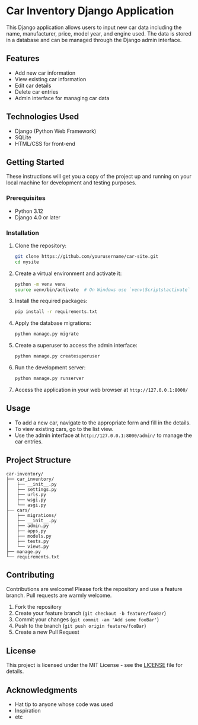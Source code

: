 # Car Inventory Django Application

This Django application allows users to input new car data including the name, manufacturer, price, model year, and engine used. The data is stored in a database and can be managed through the Django admin interface.

## Features

- Add new car information
- View existing car information
- Edit car details
- Delete car entries
- Admin interface for managing car data

## Technologies Used

- Django (Python Web Framework)
- SQLite
- HTML/CSS for front-end

## Getting Started

These instructions will get you a copy of the project up and running on your local machine for development and testing purposes.

### Prerequisites

- Python 3.12
- Django 4.0 or later

### Installation

1. Clone the repository:

   ```sh
   git clone https://github.com/yourusername/car-site.git
   cd mysite
   ```

2. Create a virtual environment and activate it:

   ```sh
   python -m venv venv
   source venv/bin/activate  # On Windows use `venv\Scripts\activate`
   ```

3. Install the required packages:

   ```sh
   pip install -r requirements.txt
   ```

4. Apply the database migrations:

   ```sh
   python manage.py migrate
   ```

5. Create a superuser to access the admin interface:

   ```sh
   python manage.py createsuperuser
   ```

6. Run the development server:

   ```sh
   python manage.py runserver
   ```

7. Access the application in your web browser at `http://127.0.0.1:8000/`

## Usage

- To add a new car, navigate to the appropriate form and fill in the details.
- To view existing cars, go to the list view.
- Use the admin interface at `http://127.0.0.1:8000/admin/` to manage the car entries.

## Project Structure

```plaintext
car-inventory/
├── car_inventory/
│   ├── __init__.py
│   ├── settings.py
│   ├── urls.py
│   ├── wsgi.py
│   └── asgi.py
├── cars/
│   ├── migrations/
│   ├── __init__.py
│   ├── admin.py
│   ├── apps.py
│   ├── models.py
│   ├── tests.py
│   └── views.py
├── manage.py
└── requirements.txt
```

## Contributing

Contributions are welcome! Please fork the repository and use a feature branch. Pull requests are warmly welcome.

1. Fork the repository
2. Create your feature branch (`git checkout -b feature/fooBar`)
3. Commit your changes (`git commit -am 'Add some fooBar'`)
4. Push to the branch (`git push origin feature/fooBar`)
5. Create a new Pull Request

## License

This project is licensed under the MIT License - see the [LICENSE](LICENSE) file for details.

## Acknowledgments

- Hat tip to anyone whose code was used
- Inspiration
- etc
